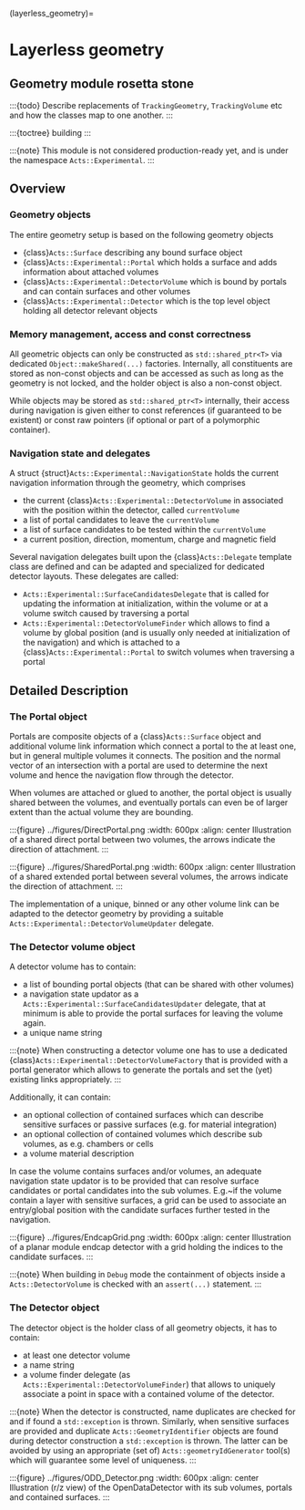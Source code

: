 (layerless_geometry)=
# Layerless geometry

## Geometry module rosetta stone

:::{todo}
Describe replacements of `TrackingGeometry`, `TrackingVolume` etc and how the classes map to one another.
:::


:::{toctree}
building
:::

:::{note}
This module is not considered production-ready yet, and is under the namespace
`Acts::Experimental`.
:::

## Overview

### Geometry objects

The entire geometry setup is based on the following geometry objects

- {class}`Acts::Surface` describing any bound surface object
- {class}`Acts::Experimental::Portal` which holds a surface and adds information about attached volumes
- {class}`Acts::Experimental::DetectorVolume` which is bound by portals and can contain surfaces and other volumes
- {class}`Acts::Experimental::Detector` which is the top level object holding all detector relevant objects

### Memory management, access and const correctness

All geometric objects can only be constructed as `std::shared_ptr<T>` via dedicated `Object::makeShared(...)` factories.
Internally, all constituents are stored as non-const objects and can be accessed as such as long as the geometry is not locked, and the holder object is also a non-const object.

While objects may be stored as `std::shared_ptr<T>` internally, their access during navigation is given either to const references (if guaranteed to be existent) or const raw pointers (if optional or part of a polymorphic container).

### Navigation state and delegates

A struct {struct}`Acts::Experimental::NavigationState` holds the current navigation information through the geometry, which comprises

- the current {class}`Acts::Experimental::DetectorVolume` in associated with the position within the detector, called `currentVolume`
- a list of portal candidates to leave the `currentVolume`
- a list of surface candidates to be tested within the `currentVolume`
- a current position, direction, momentum, charge and magnetic field

Several navigation delegates built upon the {class}`Acts::Delegate` template class are defined and can be adapted and specialized for dedicated detector layouts.
These delegates are called:

- `Acts::Experimental::SurfaceCandidatesDelegate` that is called for updating the information at initialization, within the volume or at a volume switch caused by traversing a portal
- `Acts::Experimental::DetectorVolumeFinder` which allows to find a volume by global position (and is usually only needed at initialization of the navigation) and which is attached to a {class}`Acts::Experimental::Portal` to switch volumes when traversing a portal

## Detailed Description

### The Portal object

Portals are composite objects of a {class}`Acts::Surface` object and additional volume link information which connect a portal to the at least one, but in general multiple volumes it connects. The position and the normal vector of an intersection with a portal are used to determine the next volume and hence the navigation flow through the detector.

When volumes are attached or glued to another, the portal object is usually shared between the volumes, and eventually portals can even be of larger extent than the actual volume they are bounding.

:::{figure} ../figures/DirectPortal.png
:width: 600px
:align: center
Illustration of a shared direct portal between two volumes, the arrows indicate the direction of attachment.
:::

:::{figure} ../figures/SharedPortal.png
:width: 600px
:align: center
Illustration of a shared extended portal between several volumes, the arrows indicate the direction of attachment.
:::

The implementation of a unique, binned or any other volume link can be adapted to the detector geometry by providing a suitable `Acts::Experimental::DetectorVolumeUpdater` delegate.

### The Detector volume object

A detector volume has to contain:

- a list of bounding portal objects (that can be shared with other volumes)
- a navigation state updator as a `Acts::Experimental::SurfaceCandidatesUpdater` delegate, that at minimum is able to provide the portal surfaces for leaving the volume again.
- a unique name string

:::{note}
When constructing a detector volume one has to use a dedicated {class}`Acts::Experimental::DetectorVolumeFactory` that is provided with a portal generator which allows to generate the portals and set the (yet) existing links appropriately.
:::

Additionally, it can contain:

- an optional collection of contained surfaces which can describe sensitive surfaces or passive surfaces (e.g. for material integration)
- an optional collection of contained volumes which describe sub volumes, as e.g. chambers or cells
- a volume material description

In case the volume contains surfaces and/or volumes, an adequate navigation state updator is to be provided that can resolve surface candidates or portal candidates into the sub volumes. E.g.~if the volume contain a layer with sensitive surfaces, a grid can be used to associate an entry/global position with the candidate surfaces further tested in the navigation.

:::{figure} ../figures/EndcapGrid.png
:width: 600px
:align: center
Illustration of a planar module endcap detector with a grid holding the indices to the candidate surfaces.
:::

:::{note}
When building in `Debug` mode the containment of objects inside a `Acts::DetectorVolume` is checked with an `assert(...)` statement.
:::

### The Detector object

The detector object is the holder class of all geometry objects, it has to contain:

- at least one detector volume
- a name string
- a volume finder delegate (as `Acts::Experimental::DetectorVolumeFinder`) that allows to uniquely associate a point in space with a contained volume of the detector.

:::{note}
When the detector is constructed, name duplicates are checked for and if found a `std::exception` is thrown. Similarly, when sensitive surfaces are provided and duplicate `Acts::GeometryIdentifier` objects are found during detector construction a `std::exception` is thrown. The latter can be avoided by using an appropriate (set of) `Acts::geometryIdGenerator` tool(s) which will guarantee some level of uniqueness.
:::

:::{figure} ../figures/ODD_Detector.png
:width: 600px
:align: center
Illustration (r/z view) of the OpenDataDetector with its sub volumes, portals and contained surfaces.
:::
